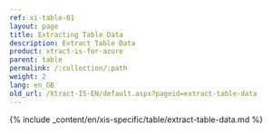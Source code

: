 ```yaml
---
ref: xi-table-01
layout: page
title: Extracting Table Data
description: Extract Table Data
product: xtract-is-for-azure
parent: table
permalink: /:collection/:path
weight: 2
lang: en_GB
old_url: /Xtract-IS-EN/default.aspx?pageid=extract-table-data
---
```

{% include _content/en/xis-specific/table/extract-table-data.md %}
